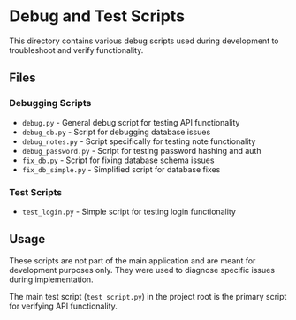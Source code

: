 # Debug and Test Scripts

This directory contains various debug scripts used during development to troubleshoot and verify functionality.

## Files

### Debugging Scripts

- `debug.py` - General debug script for testing API functionality
- `debug_db.py` - Script for debugging database issues
- `debug_notes.py` - Script specifically for testing note functionality
- `debug_password.py` - Script for testing password hashing and auth
- `fix_db.py` - Script for fixing database schema issues
- `fix_db_simple.py` - Simplified script for database fixes

### Test Scripts

- `test_login.py` - Simple script for testing login functionality

## Usage

These scripts are not part of the main application and are meant for development purposes only. They were used to diagnose specific issues during implementation.

The main test script (`test_script.py`) in the project root is the primary script for verifying API functionality.